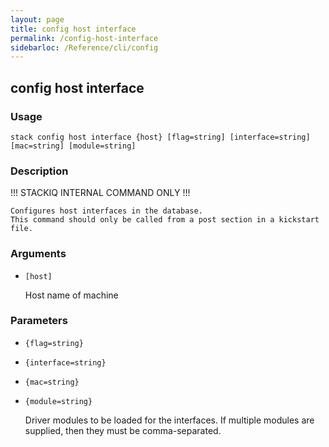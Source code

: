 ```yaml
---
layout: page
title: config host interface
permalink: /config-host-interface
sidebarloc: /Reference/cli/config
---
```


## config host interface

### Usage

`stack config host interface {host} [flag=string] [interface=string] [mac=string] [module=string]`

### Description

!!! STACKIQ INTERNAL COMMAND ONLY !!!

	Configures host interfaces in the database.
	This command should only be called from a post section in a kickstart
	file.

### Arguments

* `[host]`

   Host name of machine


### Parameters
* `{flag=string}`
* `{interface=string}`
* `{mac=string}`
* `{module=string}`

   Driver modules to be loaded for the interfaces. If multiple modules
	are supplied, then they must be comma-separated.


